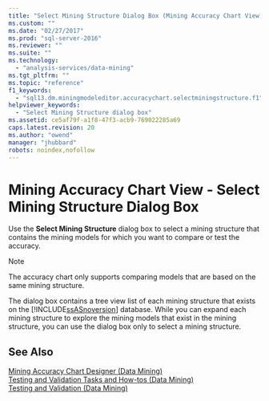 ```yaml
---
title: "Select Mining Structure Dialog Box (Mining Accuracy Chart View) | Microsoft Docs"
ms.custom: ""
ms.date: "02/27/2017"
ms.prod: "sql-server-2016"
ms.reviewer: ""
ms.suite: ""
ms.technology: 
  - "analysis-services/data-mining"
ms.tgt_pltfrm: ""
ms.topic: "reference"
f1_keywords: 
  - "sql13.dm.miningmodeleditor.accuracychart.selectminingstructure.f1"
helpviewer_keywords: 
  - "Select Mining Structure dialog box"
ms.assetid: ce5af79f-a1f8-47f3-acb9-769022285a69
caps.latest.revision: 20
ms.author: "owend"
manager: "jhubbard"
robots: noindex,nofollow
---
```

# Mining Accuracy Chart View - Select Mining Structure Dialog Box
  Use the **Select Mining Structure** dialog box to select a mining structure that contains the mining models for which you want to compare or test the accuracy.  
  
> [!NOTE]  
>  The accuracy chart only supports comparing models that are based on the same mining structure.  
  
 The dialog box contains a tree view list of each mining structure that exists on the [!INCLUDE[ssASnoversion](../a9notintoc/includes/ssasnoversion-md.md)] database. While you can expand each mining structure to explore the mining models that exist in the mining structure, you can use the dialog box only to select a mining structure.  
  
## See Also  
 [Mining Accuracy Chart Designer &#40;Data Mining&#41;](../a9retired/mining-accuracy-chart-designer-data-mining.md)   
 [Testing and Validation Tasks and How-tos &#40;Data Mining&#41;](../analysis-services/data-mining/testing-and-validation-tasks-and-how-tos-data-mining.md)   
 [Testing and Validation &#40;Data Mining&#41;](../analysis-services/data-mining/testing-and-validation-data-mining.md)  
  
  